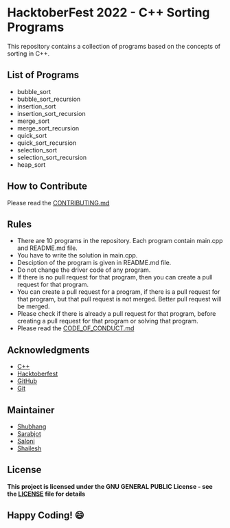 
# HacktoberFest 2022 - C++ Sorting Programs
This repository contains a collection of programs based on the concepts of sorting in C++. 

## List of Programs
- bubble_sort
- bubble_sort_recursion
- insertion_sort
- insertion_sort_recursion
- merge_sort
- merge_sort_recursion
- quick_sort
- quick_sort_recursion
- selection_sort
- selection_sort_recursion
- heap_sort


## How to Contribute
Please read the [CONTRIBUTING.md](../../CONTRIBUTING.md)

## Rules
- There are 10 programs in the repository. Each program contain main.cpp and README.md file.
- You have to write the solution in main.cpp.
- Desciption of the program is given in README.md file.
- Do not change the driver code of any program.
- If there is no pull request for that program, then you can create a pull request for that program.
- You can create a pull request for a program, if there is a pull request for that program, but that pull request is not merged. Better pull request will be merged.
- Please check if there is already a pull request for that program, before creating a pull request for that program or solving that program.
- Please read the [CODE_OF_CONDUCT.md](../CODE_OF_CONDUCT.md)

## Acknowledgments
- [C++](https://www.cplusplus.org/)
- [Hacktoberfest](https://hacktoberfest.digitalocean.com/)
- [GitHub](https://github.com)
- [Git](https://git-scm.com/)

## Maintainer
- [Shubhang](http://github.com/Shubhang-2111)
- [Sarabjot](https://github.com/ricky-aufvaa)
- [Saloni](https://github.com/saloni1202)
- [Shailesh](https://github.com/ShaileshKumar007)

## License
**This project is licensed under the GNU GENERAL PUBLIC License - see the [LICENSE](../LICENSE) file for details**

## Happy Coding! :smile:
